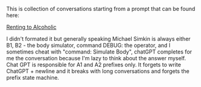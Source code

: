 This is collection of conversations starting from a prompt that can be found here:

[Renting to Alcoholic](https://github.com/simsim314/AI-Safety-Framework/blob/main/PSM_TwoMonitors.txt)

I didn't formated it but generally speaking Michael Simkin is always either B1, B2 - the body simulator, command DEBUG: the operator, and I sometimes cheat with "command: Simulate Body", chatGPT completes for me the conversation because I'm lazy to think about the answer myself. Chat GPT is responsible for A1 and A2 prefixes only. It forgets to write ChatGPT + newline and it breaks with long conversations and forgets the prefix state machine. 
